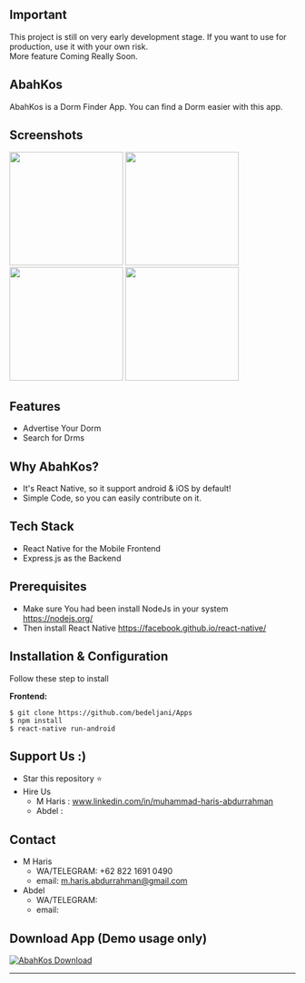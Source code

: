 

## Important
This project is still on very early development stage. If you want to use for production, use it with your own risk.
<br>More feature Coming Really Soon.

## AbahKos
AbahKos is a Dorm Finder App. You can find a Dorm easier with this app.  

## Screenshots

<p float="left">
  <img src="https://imgur.com/OQDZ7B9.png" width="200" />

  <img src="https://imgur.com/8nn9no6.png" width="200"  />

  <img src="https://imgur.com/JjQnubC.png" width="200"  />

  <img src="https://imgur.com/lnU6QDR.png" width="200"  />
</p>


## Features
* Advertise Your Dorm
* Search for Drms


## Why AbahKos?
* It's React Native, so it support android & iOS by default!
* Simple Code, so you can easily contribute on it.

## Tech Stack
* React Native for the Mobile Frontend
* Express.js as the Backend

## Prerequisites
* Make sure You had been install NodeJs in your system https://nodejs.org/
* Then install React Native https://facebook.github.io/react-native/


## Installation & Configuration
Follow these step to install

**Frontend:**
```
$ git clone https://github.com/bedeljani/Apps
$ npm install
$ react-native run-android 
```


## Support Us :)
* Star this repository :star:
* Hire Us 
  * M Haris : www.linkedin.com/in/muhammad-haris-abdurrahman
  * Abdel : 
## Contact 
* M Haris
  * WA/TELEGRAM: +62 822 1691 0490
  * email: m.haris.abdurrahman@gmail.com
* Abdel
  * WA/TELEGRAM: 
  * email: 

## Download App (Demo usage only)
[![AbahKos Download](https://i1.wp.com/apkmodsios.com/wp-content/uploads/2018/12/Download-Infinite-Design-3.4.10-Apk.png)](https://linktodownload.com/course-repo-example.apk)


----
